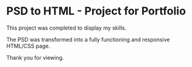 # PSD to HTML - Project for Portfolio

This project was completed to display my skills.

The PSD was transformed into a fully functioning and responsive HTML/CSS page.

Thank you for viewing.